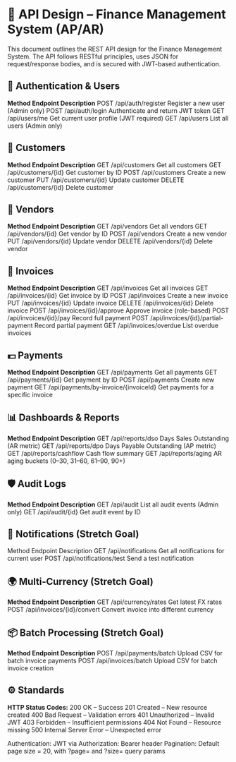# 📡 API Design – Finance Management System (AP/AR)

This document outlines the REST API design for the Finance Management System.
The API follows RESTful principles, uses JSON for request/response bodies, and is secured with JWT-based authentication.

## 🔐 Authentication & Users

**Method	Endpoint	        Description**
POST	/api/auth/register	Register a new user (Admin only)
POST	/api/auth/login	    Authenticate and return JWT token
GET	    /api/users/me	    Get current user profile (JWT required)
GET	    /api/users	        List all users (Admin only)

## 👥 Customers

**Method	 Endpoint	           Description**
GET		/api/customers	       Get all customers
GET		/api/customers/{id}	   Get customer by ID
POST	/api/customers	       Create a new customer
PUT		/api/customers/{id}	   Update customer
DELETE	/api/customers/{id}	   Delete customer

## 🏢 Vendors

**Method	 Endpoint		    Description**
GET		/api/vendors	    Get all vendors
GET		/api/vendors/{id}	Get vendor by ID
POST	/api/vendors	    Create a new vendor
PUT		/api/vendors/{id}	Update vendor
DELETE	/api/vendors/{id}	Delete vendor

## 🧾 Invoices

**Method	 Endpoint	                         Description**
GET		/api/invoices	                     Get all invoices
GET		/api/invoices/{id}	                 Get invoice by ID
POST	/api/invoices	                     Create a new invoice
PUT		/api/invoices/{id}	                 Update invoice
DELETE	/api/invoices/{id}	                 Delete invoice
POST	/api/invoices/{id}/approve	         Approve invoice (role-based)
POST	/api/invoices/{id}/pay     	         Record full payment
POST	/api/invoices/{id}/partial-payment	 Record partial payment
GET	/api/invoices/overdue	                 List overdue invoices

## 💵 Payments

**Method	Endpoint	                            Description**
GET	    /api/payments	                        Get all payments
GET	    /api/payments/{id}	                    Get payment by ID
POST	/api/payments	                        Create new payment
GET	    /api/payments/by-invoice/{invoiceId}	Get payments for a specific invoice

## 📊 Dashboards & Reports

**Method	Endpoint	             Description**
GET	    /api/reports/dso	     Days Sales Outstanding (AR metric)
GET	    /api/reports/dpo	     Days Payable Outstanding (AP metric)
GET	    /api/reports/cashflow	 Cash flow summary
GET	    /api/reports/aging	     AR aging buckets (0–30, 31–60, 61–90, 90+)

## 🛡️ Audit Logs

**Method	Endpoint	        Description**
GET	    /api/audit	        List all audit events (Admin only)
GET	    /api/audit/{id}	    Get audit event by ID

## 🔔 Notifications (Stretch Goal)

Method	Endpoint	              Description
GET	    /api/notifications	      Get all notifications for current user
POST	/api/notifications/test	  Send a test notification

## 🌍 Multi-Currency (Stretch Goal)

**Method	Endpoint	                  Description**
GET	    /api/currency/rates	          Get latest FX rates
POST	/api/invoices/{id}/convert	  Convert invoice into different currency

## 📦 Batch Processing (Stretch Goal)

**Method	Endpoint	            Description**
POST	/api/payments/batch	    Upload CSV for batch invoice payments
POST	/api/invoices/batch  	Upload CSV for batch invoice creation

## ⚙️ Standards

**HTTP Status Codes:**
200 OK – Success
201 Created – New resource created
400 Bad Request – Validation errors
401 Unauthorized – Invalid JWT
403 Forbidden – Insufficient permissions
404 Not Found – Resource missing
500 Internal Server Error – Unexpected error

Authentication: JWT via Authorization: Bearer <token> header
Pagination: Default page size = 20, with ?page= and ?size= query params